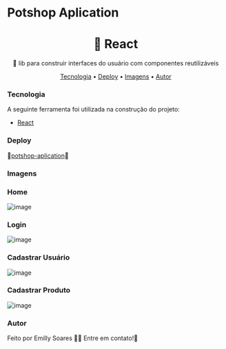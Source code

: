 <h1>Potshop Aplication</h1>

<h1 align="center">🔗 React</h1>
<p align="center">🚀 lib para construir interfaces do usuário com componentes reutilizáveis</p>

<p align="center">
  <a href="#Tecnologia">Tecnologia</a> • 
 <a href="#Deploy">Deploy</a> •
<a href="#Imagens">Imagens</a> •
 <a href="#autor">Autor</a>
</p>

### Tecnologia 
A seguinte ferramenta foi utilizada na construção do projeto:
- [React](https://pt-br.reactjs.org/)

### Deploy 
🔗[potshop-aplication](https://potshop-aplication.vercel.app/)🚀

### Imagens
<h3>Home</h3>

![image](https://github.com/emilly-soares/potshop-aplication/assets/54116441/e82a4748-9759-44d1-bc9f-770de980f1f3)

<h3>Login</h3>

![image](https://github.com/emilly-soares/potshop-aplication/assets/54116441/525c695c-854b-4976-a0cd-15daeefb91a0)

<h3>Cadastrar Usuário</h3>

![image](https://github.com/emilly-soares/potshop-aplication/assets/54116441/f898a62f-94fd-4b43-8c7d-8061d498da05)

<h3>Cadastrar Produto</h3>

![image](https://github.com/emilly-soares/potshop-aplication/assets/54116441/b7f44916-f576-4004-8f1a-b03b04d78704)

### Autor
Feito por Emilly Soares 👋🏽 Entre em contato!🚀
